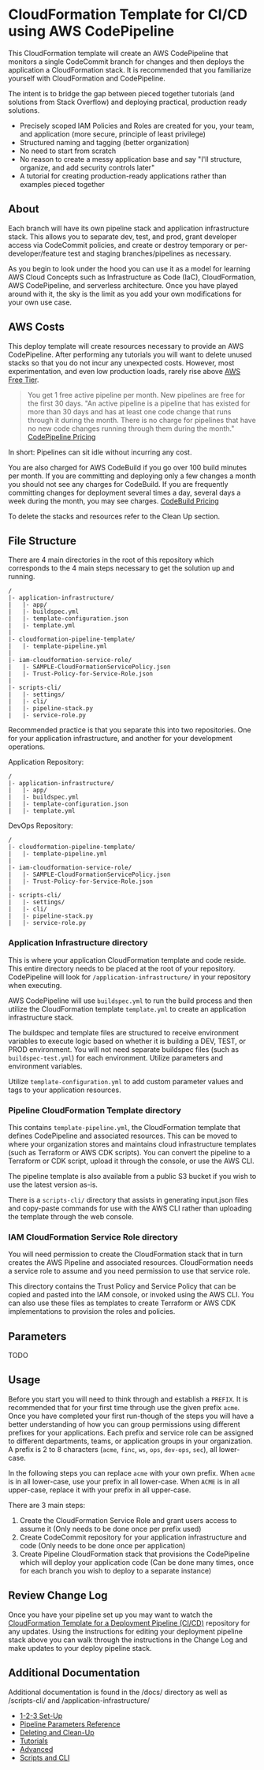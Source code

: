 # CloudFormation Template for CI/CD using AWS CodePipeline

This CloudFormation template will create an AWS CodePipeline that monitors a single CodeCommit branch for changes and then deploys the application a CloudFormation stack. It is recommended that you familiarize yourself with CloudFormation and CodePipeline.

The intent is to bridge the gap between pieced together tutorials (and solutions from Stack Overflow) and deploying practical, production ready solutions.

- Precisely scoped IAM Policies and Roles are created for you, your team, and application (more secure, principle of least privilege)
- Structured naming and tagging (better organization)
- No need to start from scratch
- No reason to create a messy application base and say "I'll structure, organize, and add security controls later"
- A tutorial for creating production-ready applications rather than examples pieced together

## About

Each branch will have its own pipeline stack and application infrastructure stack. This allows you to separate dev, test, and prod, grant developer access via CodeCommit policies, and create or destroy temporary or per-developer/feature test and staging branches/pipelines as necessary.

As you begin to look under the hood you can use it as a model for learning AWS Cloud Concepts such as Infrastructure as Code (IaC), CloudFormation, AWS CodePipeline, and serverless architecture. Once you have played around with it, the sky is the limit as you add your own modifications for your own use case.

## AWS Costs

This deploy template will create resources necessary to provide an AWS CodePipeline. After performing any tutorials you will want to delete unused stacks so that you do not incur any unexpected costs. However, most experimentation, and even low production loads, rarely rise above [AWS Free Tier](https://aws.amazon.com/free).

> You get 1 free active pipeline per month. New pipelines are free for the first 30 days. "An active pipeline is a pipeline that has existed for more than 30 days and has at least one code change that runs through it during the month. There is no charge for pipelines that have no new code changes running through them during the month." [CodePipeline Pricing](https://aws.amazon.com/codepipeline/pricing)

In short: Pipelines can sit idle without incurring any cost.

You are also charged for AWS CodeBuild if you go over 100 build minutes per month. If you are committing and deploying only a few changes a month you should not see any charges for CodeBuild. If you are frequently committing changes for deployment several times a day, several days a week during the month, you may see charges. [CodeBuild Pricing](https://aws.amazon.com/codebuild/pricing)

To delete the stacks and resources refer to the Clean Up section.

## File Structure

There are 4 main directories in the root of this repository which corresponds to the 4 main steps necessary to get the solution up and running.

```text
/
|- application-infrastructure/
|   |- app/
|   |- buildspec.yml
|   |- template-configuration.json
|   |- template.yml
| 
|- cloudformation-pipeline-template/
|   |- template-pipeline.yml
|
|- iam-cloudformation-service-role/
|   |- SAMPLE-CloudFormationServicePolicy.json
|   |- Trust-Policy-for-Service-Role.json
|
|- scripts-cli/
|   |- settings/
|   |- cli/
|   |- pipeline-stack.py
|   |- service-role.py
```

Recommended practice is that you separate this into two repositories. One for your application infrastructure, and another for your development operations.

Application Repository:

```text
/
|- application-infrastructure/
|   |- app/
|   |- buildspec.yml
|   |- template-configuration.json
|   |- template.yml
```

DevOps Repository:

```text
/
|- cloudformation-pipeline-template/
|   |- template-pipeline.yml
|
|- iam-cloudformation-service-role/
|   |- SAMPLE-CloudFormationServicePolicy.json
|   |- Trust-Policy-for-Service-Role.json
|
|- scripts-cli/
|   |- settings/
|   |- cli/
|   |- pipeline-stack.py
|   |- service-role.py
```

### Application Infrastructure directory

This is where your application CloudFormation template and code reside. This entire directory needs to be placed at the root of your repository. CodePipeline will look for `/application-infrastructure/` in your repository when executing.

AWS CodePipeline will use `buildspec.yml` to run the build process and then utilize the CloudFormation template `template.yml` to create an application infrastructure stack.

The buildspec and template files are structured to receive environment variables to execute logic based on whether it is building a DEV, TEST, or PROD environment. You will not need separate buildspec files (such as `buildspec-test.yml`) for each environment. Utilize parameters and environment variables.

Utilize `template-configuration.yml` to add custom parameter values and tags to your application resources.

### Pipeline CloudFormation Template directory

This contains `template-pipeline.yml`, the CloudFormation template that defines CodePipeline and associated resources. This can be moved to where your organization stores and maintains cloud infrastructure templates (such as Terraform or AWS CDK scripts). You can convert the pipeline to a Terraform or CDK script, upload it through the console, or use the AWS CLI.

The pipeline template is also available from a public S3 bucket if you wish to use the latest version as-is.

There is a `scripts-cli/` directory that assists in generating input.json files and copy-paste commands for use with the AWS CLI rather than uploading the template through the web console.

### IAM CloudFormation Service Role directory

You will need permission to create the CloudFormation stack that in turn creates the AWS Pipeline and associated resources. CloudFormation needs a service role to assume and you need permission to use that service role.

This directory contains the Trust Policy and Service Policy that can be copied and pasted into the IAM console, or invoked using the AWS CLI. You can also use these files as templates to create Terraform or AWS CDK implementations to provision the roles and policies.

## Parameters

TODO

## Usage

Before you start you will need to think through and establish a `PREFIX`. It is recommended that for your first time through use the given prefix `acme`. Once you have completed your first run-though of the steps you will have a better understanding of how you can group permissions using different prefixes for your applications. Each prefix and service role can be assigned to different departments, teams, or application groups in your organization. A prefix is 2 to 8 characters (`acme`, `finc`, `ws`, `ops`, `dev-ops`, `sec`), all lower-case.

In the following steps you can replace `acme` with your own prefix. When `acme` is in all lower-case, use your prefix in all lower-case. When `ACME` is in all upper-case, replace it with your prefix in all upper-case.

There are 3 main steps:

1. Create the CloudFormation Service Role and grant users access to assume it (Only needs to be done once per prefix used)
2. Create CodeCommit repository for your application infrastructure and code (Only needs to be done once per application)
3. Create Pipeline CloudFormation stack that provisions the CodePipeline which will deploy your application code (Can be done many times, once for each branch you wish to deploy to a separate instance)

## Review Change Log

Once you have your pipeline set up you may want to watch the [CloudFormation Template for a Deployment Pipeline (CI/CD)](https://github.com/chadkluck/serverless-deploy-pipeline-atlantis) repository for any updates. Using the instructions for editing your deployment pipeline stack above you can walk through the instructions in the Change Log and make updates to your deploy pipeline stack.

## Additional Documentation

Additional documentation is found in the /docs/ directory as well as /scripts-cli/ and /application-infrastructure/

- [1-2-3 Set-Up](./docs/1-2-3-Set-Up.md)
- [Pipeline Parameters Reference](./docs/Pipeline-Parameters-Reference.md)
- [Deleting and Clean-Up](./docs/Deleting-and-Clean-Up.md)
- [Tutorials](./docs/Tutorials.md)
- [Advanced](./docs/Advanced.md)
- [Scripts and CLI](./scripts-cli/README-CLI.md)
